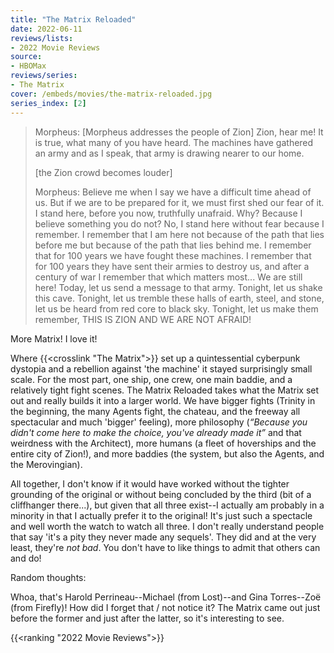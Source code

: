 ```yaml
---
title: "The Matrix Reloaded"
date: 2022-06-11
reviews/lists:
- 2022 Movie Reviews
source:
- HBOMax
reviews/series:
- The Matrix
cover: /embeds/movies/the-matrix-reloaded.jpg
series_index: [2]
---
```

> Morpheus: [Morpheus addresses the people of Zion] Zion, hear me! It is true, what many of you have heard. The machines have gathered an army and as I speak, that army is drawing nearer to our home.
> 
> [the Zion crowd becomes louder]
> 
> Morpheus: Believe me when I say we have a difficult time ahead of us. But if we are to be prepared for it, we must first shed our fear of it. I stand here, before you now, truthfully unafraid. Why? Because I believe something you do not? No, I stand here without fear because I remember. I remember that I am here not because of the path that lies before me but because of the path that lies behind me. I remember that for 100 years we have fought these machines. I remember that for 100 years they have sent their armies to destroy us, and after a century of war I remember that which matters most... We are still here! Today, let us send a message to that army. Tonight, let us shake this cave. Tonight, let us tremble these halls of earth, steel, and stone, let us be heard from red core to black sky. Tonight, let us make them remember, THIS IS ZION AND WE ARE NOT AFRAID!

More Matrix! I love it!

<!--more-->

Where {{<crosslink "The Matrix">}} set up a quintessential cyberpunk dystopia and a rebellion against 'the machine' it stayed surprisingly small scale. For the most part, one ship, one crew, one main baddie, and a relatively tight fight scenes. The Matrix Reloaded takes what the Matrix set out and really builds it into a larger world. We have bigger fights (Trinity in the beginning, the many Agents fight, the chateau, and the freeway all spectacular and much 'bigger' feeling), more philosophy (*“Because you didn't come here to make the choice, you've already made it”* and that weirdness with the Architect), more humans (a fleet of hoverships and the entire city of Zion!), and more baddies (the system, but also the Agents, and the Merovingian). 

All together, I don't know if it would have worked without the tighter grounding of the original or without being concluded by the third (bit of a cliffhanger there...), but given that all three exist--I actually am probably in a minority in that I actually prefer it to the original! It's just such a spectacle and well worth the watch to watch all three. I don't really understand people that say 'it's a pity they never made any sequels'. They did and at the very least, they're *not bad*. You don't have to like things to admit that others can and do!

Random thoughts: 

Whoa, that's Harold Perrineau--Michael (from Lost)--and Gina Torres--Zoë (from Firefly)! How did I forget that / not notice it? The Matrix came out just before the former and just after the latter, so it's interesting to see. 

{{<ranking "2022 Movie Reviews">}}